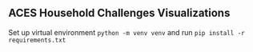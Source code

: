 ## ACES Household Challenges Visualizations

 Set up virtual environment `python -m venv venv` and run `pip install -r requirements.txt`
